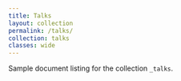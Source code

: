 ```yaml
---
title: Talks
layout: collection
permalink: /talks/
collection: talks
classes: wide
---
```


Sample document listing for the collection `_talks`.

